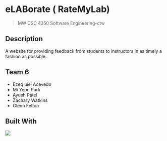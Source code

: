 # eLABorate ( RateMyLab)
> MW CSC 4350 Software Engineering-ctw

## Description
 A website for providing feedback from students to instructors in as timely a fashion as possible. 

## Team 6
 - Ezeq uiel Acevedo 
 - Mi Yeon Park 
 - Ayush Patel 
 - Zachary Watkins 
 - Glenn Felton 

## Built With
<p align='left'>
<img src="https://img.shields.io/badge/html5-%23E34F26.svg?&style=for-the-badge&logo=html5&logoColor=white" />
</p>










